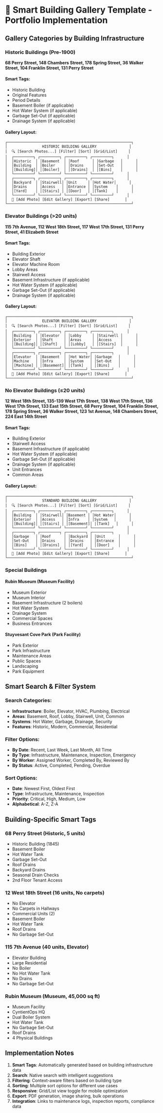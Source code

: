 # 🏢 Smart Building Gallery Template - Portfolio Implementation

## **Gallery Categories by Building Infrastructure**

### **Historic Buildings (Pre-1900)**
**68 Perry Street, 148 Chambers Street, 178 Spring Street, 36 Walker Street, 104 Franklin Street, 131 Perry Street**

#### **Smart Tags:**
- Historic Building
- Original Features
- Period Details
- Basement Boiler (if applicable)
- Hot Water System (if applicable)
- Garbage Set-Out (if applicable)
- Drainage System (if applicable)

#### **Gallery Layout:**
```
┌─────────────────────────────────────────────────────────┐
│                HISTORIC BUILDING GALLERY               │
│  🔍 [Search Photos...] [Filter] [Sort] [Grid/List]     │
│  ┌─────────┐ ┌─────────┐ ┌─────────┐ ┌─────────┐      │
│  │Historic  │ │Basement  │ │Roof      │ │Garbage   │      │
│  │Building  │ │Boiler    │ │Drains    │ │Set-Out   │      │
│  │[Building]│ │[Boiler]  │ │[Drains]  │ │[Bins]    │      │
│  └─────────┘ └─────────┘ └─────────┘ └─────────┘      │
│  ┌─────────┐ ┌─────────┐ ┌─────────┐ ┌─────────┐      │
│  │Backyard  │ │Stairwell│ │Unit     │ │Hot Water│      │
│  │Drains    │ │Access   │ │Entrance │ │System    │      │
│  │[Yard]    │ │[Stairs] │ │[Door]   │ │[Tank]    │      │
│  └─────────┘ └─────────┘ └─────────┘ └─────────┘      │
│  📸 [Add Photo] [Edit Gallery] [Export] [Share]       │
└─────────────────────────────────────────────────────────┘
```

### **Elevator Buildings (>20 units)**
**115 7th Avenue, 112 West 18th Street, 117 West 17th Street, 131 Perry Street, 41 Elizabeth Street**

#### **Smart Tags:**
- Building Exterior
- Elevator Shaft
- Elevator Machine Room
- Lobby Areas
- Stairwell Access
- Basement Infrastructure (if applicable)
- Hot Water System (if applicable)
- Garbage Set-Out (if applicable)
- Drainage System (if applicable)

#### **Gallery Layout:**
```
┌─────────────────────────────────────────────────────────┐
│                ELEVATOR BUILDING GALLERY               │
│  🔍 [Search Photos...] [Filter] [Sort] [Grid/List]     │
│  ┌─────────┐ ┌─────────┐ ┌─────────┐ ┌─────────┐      │
│  │Building  │ │Elevator  │ │Lobby     │ │Stairwell │      │
│  │Exterior  │ │Shaft     │ │Areas     │ │Access    │      │
│  │[Building]│ │[Shaft]   │ │[Lobby]   │ │[Stairs]  │      │
│  └─────────┘ └─────────┘ └─────────┘ └─────────┘      │
│  ┌─────────┐ ┌─────────┐ ┌─────────┐ ┌─────────┐      │
│  │Elevator  │ │Basement  │ │Hot Water│ │Garbage   │      │
│  │Machine   │ │Infra     │ │System   │ │Set-Out   │      │
│  │[Machine] │ │[Basement]│ │[Tank]   │ │[Bins]    │      │
│  └─────────┘ └─────────┘ └─────────┘ └─────────┘      │
│  📸 [Add Photo] [Edit Gallery] [Export] [Share]       │
└─────────────────────────────────────────────────────────┘
```

### **No Elevator Buildings (≤20 units)**
**12 West 18th Street, 135-139 West 17th Street, 138 West 17th Street, 136 West 17th Street, 133 East 15th Street, 68 Perry Street, 104 Franklin Street, 178 Spring Street, 36 Walker Street, 123 1st Avenue, 148 Chambers Street, 224 East 14th Street**

#### **Smart Tags:**
- Building Exterior
- Stairwell Access
- Basement Infrastructure (if applicable)
- Hot Water System (if applicable)
- Garbage Set-Out (if applicable)
- Drainage System (if applicable)
- Unit Entrances
- Common Areas

#### **Gallery Layout:**
```
┌─────────────────────────────────────────────────────────┐
│                STANDARD BUILDING GALLERY               │
│  🔍 [Search Photos...] [Filter] [Sort] [Grid/List]     │
│  ┌─────────┐ ┌─────────┐ ┌─────────┐ ┌─────────┐      │
│  │Building  │ │Stairwell│ │Basement │ │Hot Water│      │
│  │Exterior  │ │Access   │ │Infra    │ │System   │      │
│  │[Building]│ │[Stairs] │ │[Basement]│ │[Tank]   │      │
│  └─────────┘ └─────────┘ └─────────┘ └─────────┘      │
│  ┌─────────┐ ┌─────────┐ ┌─────────┐ ┌─────────┐      │
│  │Garbage   │ │Roof      │ │Backyard │ │Unit      │      │
│  │Set-Out   │ │Drains    │ │Drains   │ │Entrance  │      │
│  │[Bins]    │ │[Drains]  │ │[Yard]   │ │[Door]    │      │
│  └─────────┘ └─────────┘ └─────────┘ └─────────┘      │
│  📸 [Add Photo] [Edit Gallery] [Export] [Share]       │
└─────────────────────────────────────────────────────────┘
```

### **Special Buildings**

#### **Rubin Museum (Museum Facility)**
- Museum Exterior
- Museum Interior
- Basement Infrastructure (2 boilers)
- Hot Water System
- Drainage System
- Commercial Spaces
- Business Entrances

#### **Stuyvesant Cove Park (Park Facility)**
- Park Exterior
- Park Infrastructure
- Maintenance Areas
- Public Spaces
- Landscaping
- Park Equipment

## **Smart Search & Filter System**

### **Search Categories:**
- **Infrastructure**: Boiler, Elevator, HVAC, Plumbing, Electrical
- **Areas**: Basement, Roof, Lobby, Stairwell, Unit, Common
- **Systems**: Hot Water, Garbage, Drainage, Security
- **Features**: Historic, Modern, Commercial, Residential

### **Filter Options:**
- **By Date**: Recent, Last Week, Last Month, All Time
- **By Type**: Infrastructure, Maintenance, Inspection, Emergency
- **By Worker**: Assigned Worker, Completed By, Reviewed By
- **By Status**: Active, Completed, Pending, Overdue

### **Sort Options:**
- **Date**: Newest First, Oldest First
- **Type**: Infrastructure, Maintenance, Inspection
- **Priority**: Critical, High, Medium, Low
- **Alphabetical**: A-Z, Z-A

## **Building-Specific Smart Tags**

### **68 Perry Street (Historic, 5 units)**
- Historic Building (1845)
- Basement Boiler
- Hot Water Tank
- Garbage Set-Out
- Roof Drains
- Backyard Drains
- Seasonal Drain Checks
- 2nd Floor Tenant Access

### **12 West 18th Street (16 units, No carpets)**
- No Elevator
- No Carpets in Hallways
- Commercial Units (2)
- Basement Boiler
- Hot Water Tank
- Roof Drains
- No Garbage Set-Out

### **115 7th Avenue (40 units, Elevator)**
- Elevator Building
- Large Residential
- No Boiler
- No Hot Water Tank
- No Drains
- No Garbage Set-Out

### **Rubin Museum (Museum, 45,000 sq ft)**
- Museum Facility
- CyntientOps HQ
- Dual Boiler System
- Hot Water Tank
- No Garbage Set-Out
- Roof Drains
- 4 Physical Buildings

## **Implementation Notes**

1. **Smart Tags**: Automatically generated based on building infrastructure data
2. **Search**: Native search with intelligent suggestions
3. **Filtering**: Context-aware filters based on building type
4. **Sorting**: Multiple sort options for different use cases
5. **Responsive**: Grid/List view toggle for mobile optimization
6. **Export**: PDF generation, image sharing, bulk operations
7. **Integration**: Links to maintenance logs, inspection reports, compliance data

